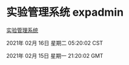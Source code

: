 # 实验管理系统 expadmin
[实验管理系统](http://:56808/expadmin-782313d2-e1b1-4ea7-932e-3a55e6a1a4d0/)

2021年 02月 16日 星期二 05:20:02 CST

2021年 02月 15日 星期一 21:20:02 GMT
